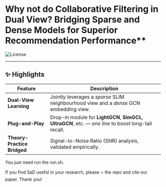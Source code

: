 # Why not do Collaborative Filtering in Dual View? Bridging Sparse and Dense Models for Superior Recommendation Performance**



![License](https://img.shields.io/badge/license-MIT-green)

---

## ✨ Highlights <a name="highlights"></a>

| Feature | Description |
|---------|-------------|
| **Dual-View Learning** | Jointly leverages a *sparse* SLIM neighbourhood view and a *dense* GCN embedding view. |
| **Plug-and-Play** | Drop-in module for **LightGCN**, **SimGCL**, **UltraGCN**, etc. — *one line* to boost long-tail recall. |
| **Theory-Practice Bridged** | Signal-to-Noise Ratio (SNR) analysis, validated empirically. |

You just need run the run.sh.

If you find SaD useful in your research, please ⭐ the repo and cite our paper. Thank you!
